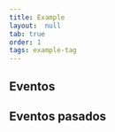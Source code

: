 ```yaml
---
title: Example
layout:  null
tab: true
order: 1
tags: example-tag
---
```


## Eventos 


## Eventos pasados
